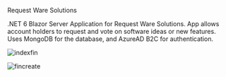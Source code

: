 Request Ware Solutions

.NET 6 Blazor Server Application for Request Ware Solutions. App allows account holders to request and vote on software ideas or new features. Uses MongoDB for the database, and AzureAD B2C for authentication.




![indexfin](https://user-images.githubusercontent.com/95720340/167708121-dbdb866e-fbe4-4e56-ba6d-80edf231fc09.png)

![fincreate](https://user-images.githubusercontent.com/95720340/167708152-d45ab2bd-3e3f-4e1d-889e-5ced220e0ed3.png)







